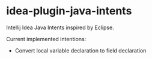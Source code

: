 # idea-plugin-java-intents
Intellij Idea Java Intents inspired by Eclipse.

Current implemented intentions:

* Convert local variable declaration to field declaration
